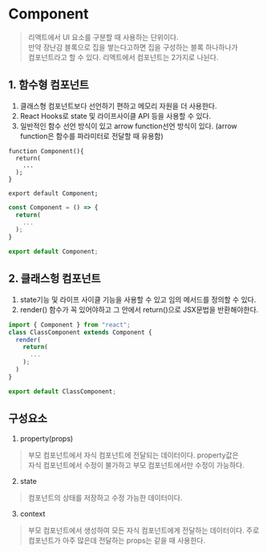 # Component
> 리액트에서 UI 요소를 구분할 때 사용하는 단위이다.  
> 만약 장난감 블록으로 집을 쌓는다고하면 집을 구성하는 블록 하나하나가  
> 컴포넌트라고 할 수 있다. 
> 리액트에서 컴포넌트는 2가지로 나뉜다.

## 1. 함수형 컴포넌트
1. 클래스형 컴포넌트보다 선언하기 편하고 메모리 자원을 더 사용한다.
2. React Hooks로 state 및 라이프사이클 API 등을 사용할 수 있다.
3. 일반적인 함수 선언 방식이 있고 arrow function선언 방식이 있다. (arrow function은 함수를 파라미터로 전달할 때 유용함)
```javscript
function Component(){
  return(
    ...
  );
}

export default Component;
```

```javascript
const Component = () => {
  return(
    ...
  );
}

export default Component;
```

## 2. 클래스헝 컴포넌트
1. state기능 및 라이프 사이클 기능을 사용할 수 있고 임의 메서드를 정의할 수 있다.
2. render() 함수가 꼭 있어야하고 그 안에서 return()으로 JSX문법을 반환해야한다.
```javascript
import { Component } from "react";
class ClassComponent extends Component {
  render(
    return(
      ...
    );
  )
}

export default ClassComponent;
```

## 구성요소
1. property(props)
> 부모 컴포넌트에서 자식 컴포넌트에 전달되는 데이터이다. property값은  
> 자식 컴포넌트에서 수정이 불가하고 부모 컴포넌트에서만 수정이 가능하다.
2. state
> 컴포넌트의 상태를 저장하고 수정 가능한 데이터이다.
3. context
> 부모 컴포넌트에서 생성하여 모든 자식 컴포넌트에게 전달하는 데이터이다.
> 주로 컴포넌트가 아주 많은데 전달하는 props는 같을 때 사용한다.
